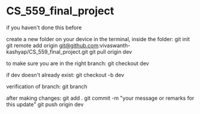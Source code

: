 # CS_559_final_project

if you haven't done this before

create a new folder on your device
in the terminal, inside the folder:
git init
git remote add origin git@github.com:vivaswanth-kashyap/CS_559_final_project.git
git pull origin dev

to make sure you are in the right branch:
git checkout dev

if dev doesn't already exist:
git checkout -b dev

verification of branch:
git branch

after making changes:
git add .
git commit -m "your message or remarks for this update"
git push origin dev
